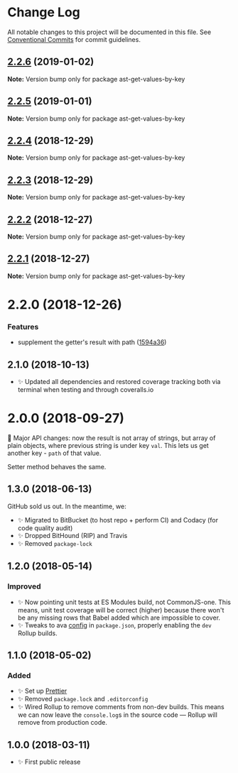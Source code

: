 # Change Log

All notable changes to this project will be documented in this file.
See [Conventional Commits](https://conventionalcommits.org) for commit guidelines.

## [2.2.6](https://bitbucket.org/codsen/codsen/src/master/packages/ast-get-values-by-key/compare/ast-get-values-by-key@2.2.5...ast-get-values-by-key@2.2.6) (2019-01-02)

**Note:** Version bump only for package ast-get-values-by-key

## [2.2.5](https://bitbucket.org/codsen/codsen/src/master/packages/ast-get-values-by-key/compare/ast-get-values-by-key@2.2.4...ast-get-values-by-key@2.2.5) (2019-01-01)

**Note:** Version bump only for package ast-get-values-by-key

## [2.2.4](https://bitbucket.org/codsen/codsen/src/master/packages/ast-get-values-by-key/compare/ast-get-values-by-key@2.2.3...ast-get-values-by-key@2.2.4) (2018-12-29)

**Note:** Version bump only for package ast-get-values-by-key

## [2.2.3](https://bitbucket.org/codsen/codsen/src/master/packages/ast-get-values-by-key/compare/ast-get-values-by-key@2.2.2...ast-get-values-by-key@2.2.3) (2018-12-29)

**Note:** Version bump only for package ast-get-values-by-key

## [2.2.2](https://bitbucket.org/codsen/codsen/src/master/packages/ast-get-values-by-key/compare/ast-get-values-by-key@2.2.1...ast-get-values-by-key@2.2.2) (2018-12-27)

**Note:** Version bump only for package ast-get-values-by-key

## [2.2.1](https://bitbucket.org/codsen/codsen/src/master/packages/ast-get-values-by-key/compare/ast-get-values-by-key@2.2.0...ast-get-values-by-key@2.2.1) (2018-12-27)

**Note:** Version bump only for package ast-get-values-by-key

# 2.2.0 (2018-12-26)

### Features

- supplement the getter's result with path ([1594a36](https://bitbucket.org/codsen/codsen/src/master/packages/ast-get-values-by-key/commits/1594a36))

## 2.1.0 (2018-10-13)

- ✨ Updated all dependencies and restored coverage tracking both via terminal when testing and through coveralls.io

# 2.0.0 (2018-09-27)

🔨 Major API changes: now the result is not array of strings, but array of plain objects, where previous string is under key `val`. This lets us get another key - `path` of that value.

Setter method behaves the same.

## 1.3.0 (2018-06-13)

GitHub sold us out. In the meantime, we:

- ✨ Migrated to BitBucket (to host repo + perform CI) and Codacy (for code quality audit)
- ✨ Dropped BitHound (RIP) and Travis
- ✨ Removed `package-lock`

## 1.2.0 (2018-05-14)

### Improved

- ✨ Now pointing unit tests at ES Modules build, not CommonJS-one. This means, unit test coverage will be correct (higher) because there won't be any missing rows that Babel added which are impossible to cover.
- ✨ Tweaks to ava [config](https://github.com/avajs/ava/blob/master/docs/recipes/es-modules.md) in `package.json`, properly enabling the `dev` Rollup builds.

## 1.1.0 (2018-05-02)

### Added

- ✨ Set up [Prettier](https://prettier.io)
- ✨ Removed `package.lock` and `.editorconfig`
- ✨ Wired Rollup to remove comments from non-dev builds. This means we can now leave the `console.log`s in the source code — Rollup will remove from production code.

## 1.0.0 (2018-03-11)

- ✨ First public release
